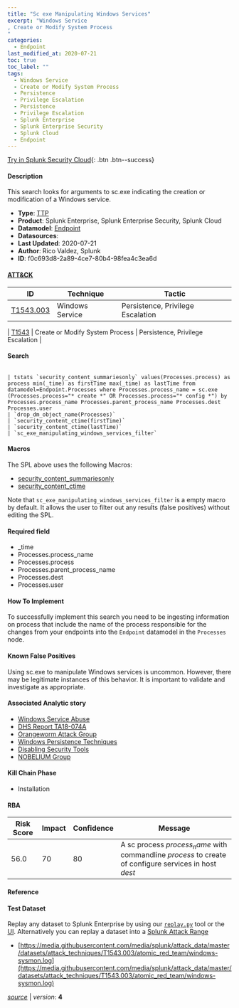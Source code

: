 ```yaml
---
title: "Sc exe Manipulating Windows Services"
excerpt: "Windows Service
, Create or Modify System Process
"
categories:
  - Endpoint
last_modified_at: 2020-07-21
toc: true
toc_label: ""
tags:
  - Windows Service
  - Create or Modify System Process
  - Persistence
  - Privilege Escalation
  - Persistence
  - Privilege Escalation
  - Splunk Enterprise
  - Splunk Enterprise Security
  - Splunk Cloud
  - Endpoint
---
```




[Try in Splunk Security Cloud](https://www.splunk.com/en_us/cyber-security.html){: .btn .btn--success}

#### Description

This search looks for arguments to sc.exe indicating the creation or modification of a Windows service.

- **Type**: [TTP](https://github.com/splunk/security_content/wiki/object-Analytic-Types)
- **Product**: Splunk Enterprise, Splunk Enterprise Security, Splunk Cloud
- **Datamodel**: [Endpoint](https://docs.splunk.com/Documentation/CIM/latest/User/Endpoint)
- **Datasources**: 
- **Last Updated**: 2020-07-21
- **Author**: Rico Valdez, Splunk
- **ID**: f0c693d8-2a89-4ce7-80b4-98fea4c3ea6d


#### [ATT&CK](https://attack.mitre.org/)

| ID             | Technique        |  Tactic             |
| -------------- | ---------------- |-------------------- |
| [T1543.003](https://attack.mitre.org/techniques/T1543/003/) | Windows Service | Persistence, Privilege Escalation |

| [T1543](https://attack.mitre.org/techniques/T1543/) | Create or Modify System Process | Persistence, Privilege Escalation |

#### Search

```

| tstats `security_content_summariesonly` values(Processes.process) as process min(_time) as firstTime max(_time) as lastTime from datamodel=Endpoint.Processes where Processes.process_name = sc.exe (Processes.process="* create *" OR Processes.process="* config *") by Processes.process_name Processes.parent_process_name Processes.dest Processes.user 
| `drop_dm_object_name(Processes)` 
| `security_content_ctime(firstTime)` 
| `security_content_ctime(lastTime)` 
| `sc_exe_manipulating_windows_services_filter`
```

#### Macros
The SPL above uses the following Macros:
* [security_content_summariesonly](https://github.com/splunk/security_content/blob/develop/macros/security_content_summariesonly.yml)
* [security_content_ctime](https://github.com/splunk/security_content/blob/develop/macros/security_content_ctime.yml)

Note that `sc_exe_manipulating_windows_services_filter` is a empty macro by default. It allows the user to filter out any results (false positives) without editing the SPL.

#### Required field
* _time
* Processes.process_name
* Processes.process
* Processes.parent_process_name
* Processes.dest
* Processes.user


#### How To Implement
To successfully implement this search you need to be ingesting information on process that include the name of the process responsible for the changes from your endpoints into the `Endpoint` datamodel in the `Processes` node.

#### Known False Positives
Using sc.exe to manipulate Windows services is uncommon. However, there may be legitimate instances of this behavior. It is important to validate and investigate as appropriate.

#### Associated Analytic story
* [Windows Service Abuse](/stories/windows_service_abuse)
* [DHS Report TA18-074A](/stories/dhs_report_ta18-074a)
* [Orangeworm Attack Group](/stories/orangeworm_attack_group)
* [Windows Persistence Techniques](/stories/windows_persistence_techniques)
* [Disabling Security Tools](/stories/disabling_security_tools)
* [NOBELIUM Group](/stories/nobelium_group)


#### Kill Chain Phase
* Installation



#### RBA

| Risk Score  | Impact      | Confidence   | Message      |
| ----------- | ----------- |--------------|--------------|
| 56.0 | 70 | 80 | A sc process $process_name$ with commandline $process$ to create of configure services in host $dest$ |




#### Reference


#### Test Dataset
Replay any dataset to Splunk Enterprise by using our [`replay.py`](https://github.com/splunk/attack_data#using-replaypy) tool or the [UI](https://github.com/splunk/attack_data#using-ui).
Alternatively you can replay a dataset into a [Splunk Attack Range](https://github.com/splunk/attack_range#replay-dumps-into-attack-range-splunk-server)


* [https://media.githubusercontent.com/media/splunk/attack_data/master/datasets/attack_techniques/T1543.003/atomic_red_team/windows-sysmon.log](https://media.githubusercontent.com/media/splunk/attack_data/master/datasets/attack_techniques/T1543.003/atomic_red_team/windows-sysmon.log)



[*source*](https://github.com/splunk/security_content/tree/develop/detections/endpoint/sc_exe_manipulating_windows_services.yml) \| *version*: **4**